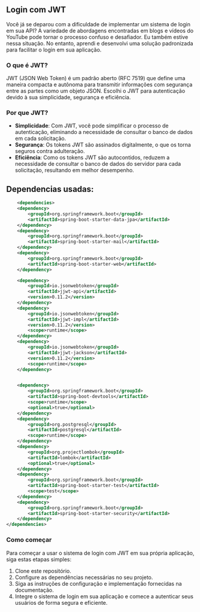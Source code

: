 ## Login com JWT

Você já se deparou com a dificuldade de implementar um sistema de login em sua API? 
A variedade de abordagens encontradas em blogs e vídeos do YouTube pode tornar o 
processo confuso e desafiador. 
Eu também estive nessa situação. No entanto, 
aprendi e desenvolvi uma solução padronizada para facilitar 
o login em sua aplicação.

### O que é JWT?
JWT (JSON Web Token) é um padrão aberto (RFC 7519) que define uma maneira compacta e autônoma para transmitir informações com segurança entre as partes como um objeto JSON. 
Escolhi o JWT para autenticação devido à sua simplicidade, segurança e eficiência.

### Por que JWT?
- **Simplicidade**: Com JWT, você pode simplificar o processo de autenticação, eliminando a necessidade de consultar o banco de dados em cada solicitação.
- **Segurança**: Os tokens JWT são assinados digitalmente, o que os torna seguros contra adulteração.
- **Eficiência**: Como os tokens JWT são autocontidos, reduzem a necessidade de consultar o banco de dados do servidor para cada solicitação, resultando em melhor desempenho.


Dependencias usadas: 
--

~~~xml
    <dependencies>
    <dependency>
        <groupId>org.springframework.boot</groupId>
        <artifactId>spring-boot-starter-data-jpa</artifactId>
    </dependency>
    <dependency>
        <groupId>org.springframework.boot</groupId>
        <artifactId>spring-boot-starter-mail</artifactId>
    </dependency>
    <dependency>
        <groupId>org.springframework.boot</groupId>
        <artifactId>spring-boot-starter-web</artifactId>
    </dependency>

    <dependency>
        <groupId>io.jsonwebtoken</groupId>
        <artifactId>jjwt-api</artifactId>
        <version>0.11.2</version>
    </dependency>
    <dependency>
        <groupId>io.jsonwebtoken</groupId>
        <artifactId>jjwt-impl</artifactId>
        <version>0.11.2</version>
        <scope>runtime</scope>
    </dependency>
    <dependency>
        <groupId>io.jsonwebtoken</groupId>
        <artifactId>jjwt-jackson</artifactId>
        <version>0.11.2</version>
        <scope>runtime</scope>
    </dependency>


    <dependency>
        <groupId>org.springframework.boot</groupId>
        <artifactId>spring-boot-devtools</artifactId>
        <scope>runtime</scope>
        <optional>true</optional>
    </dependency>
    <dependency>
        <groupId>org.postgresql</groupId>
        <artifactId>postgresql</artifactId>
        <scope>runtime</scope>
    </dependency>
    <dependency>
        <groupId>org.projectlombok</groupId>
        <artifactId>lombok</artifactId>
        <optional>true</optional>
    </dependency>
    <dependency>
        <groupId>org.springframework.boot</groupId>
        <artifactId>spring-boot-starter-test</artifactId>
        <scope>test</scope>
    </dependency>
    <dependency>
        <groupId>org.springframework.boot</groupId>
        <artifactId>spring-boot-starter-security</artifactId>
    </dependency>
</dependencies>
~~~

### Como começar

Para começar a usar o sistema de login com JWT em sua própria aplicação, siga estas etapas simples:

1. Clone este repositório.
2. Configure as dependências necessárias no seu projeto.
3. Siga as instruções de configuração e implementação fornecidas na documentação.
4. Integre o sistema de login em sua aplicação e comece a autenticar seus usuários de forma segura e eficiente.


